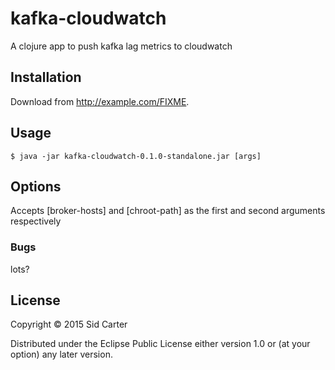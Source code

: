 # kafka-cloudwatch

A clojure app to push kafka lag metrics to cloudwatch

## Installation

Download from http://example.com/FIXME.

## Usage

    $ java -jar kafka-cloudwatch-0.1.0-standalone.jar [args]

## Options

Accepts [broker-hosts] and [chroot-path] as the first and second arguments respectively

### Bugs

lots?

## License

Copyright © 2015 Sid Carter

Distributed under the Eclipse Public License either version 1.0 or (at
your option) any later version.
